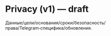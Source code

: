 # Privacy (v1) — draft
Данные/цели/основания/сроки/безопасность/права/Telegram‑специфика/обновления.
